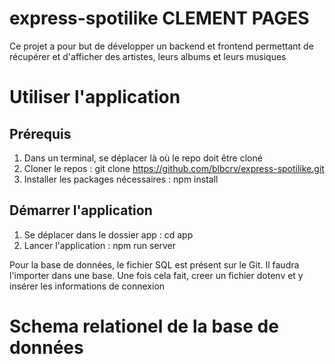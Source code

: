 # express-spotilike CLEMENT PAGES

  Ce projet a pour but de développer un backend et frontend permettant de récupérer et d'afficher des artistes, leurs albums et leurs musiques

# Utiliser l'application
## Prérequis
  1. Dans un terminal, se déplacer là où le repo doit être cloné
  2. Cloner le repos : git clone https://github.com/blbcrv/express-spotilike.git
  3. Installer les packages nécessaires : npm install

## Démarrer l'application
  1. Se déplacer dans le dossier app : cd app
  2. Lancer l'application : npm run server

  Pour la base de données, le fichier SQL est présent sur le Git. Il faudra l'importer dans une base.
  Une fois cela fait, creer un fichier dotenv et y insérer les informations de connexion

# Schema relationel de la base de données


